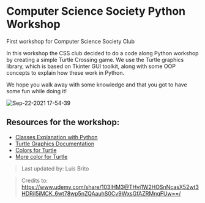 # Computer Science Society Python Workshop
First workshop for Computer Science Society Club

In this workshop the CSS club decided to do a code along Python workshop by creating a simple Turtle Crossing game. 
We use the Turtle graphics library, which is based on Tkinter GUI toolkit, along with some OOP concepts to explain how these work in Python.

We hope you walk away with some knowledge and that you got to have some fun while doing it!

![Sep-22-2021 17-54-39](https://user-images.githubusercontent.com/61469904/134427396-b60ba253-f317-4573-b43e-b1385948001c.gif)


## Resources for the workshop:
- [Classes Explanation with Python](https://www.geeksforgeeks.org/python-classes-and-objects/)
- [Turtle Graphics Documentation](https://docs.python.org/3/library/turtle.html)
- [Colors for Turtle](https://cs111.wellesley.edu/labs/lab01/colors)
- [More color for Turtle](https://trinket.io/docs/colors)





> Last updated by: Luis Brito

> Credits to: https://www.udemy.com/share/103IHM3@THvj1W2HOSnNcasX52wt3HDRiI5iMCK_6wt78wp5nZQAauhS0Cv9WxsGfAZRMnqFUw==/ 
